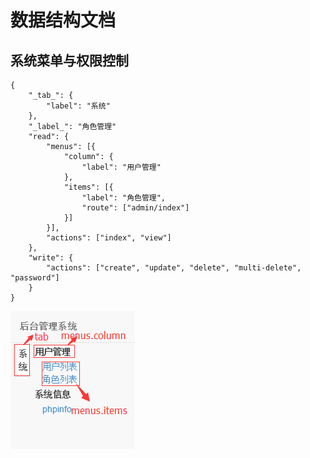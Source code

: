 # 数据结构文档

## 系统菜单与权限控制

    {
        "_tab_": {
            "label": "系统"
        },
        "_label_": "角色管理"
        "read": {
            "menus": [{
                "column": {
                    "label": "用户管理"
                },
                "items": [{
                    "label": "角色管理",
                    "route": ["admin/index"]
                }]
            }],
            "actions": ["index", "view"]
        },
        "write": {
            "actions": ["create", "update", "delete", "multi-delete", "password"]
        }
    }


![菜单展示](images/menus.png)